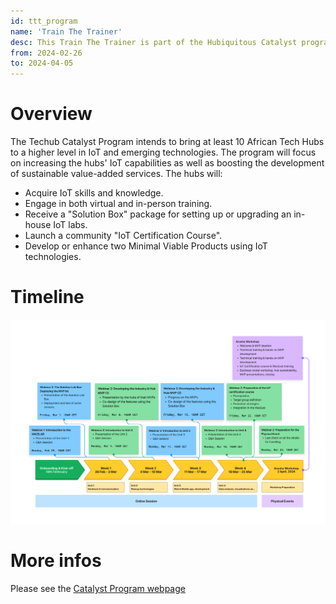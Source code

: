 ```yaml
---
id: ttt_program
name: 'Train The Trainer'
desc: This Train The Trainer is part of the Hubiquitous Catalyst program. The program uplifts Tech Hubs IoT capacity with virtual and in-person trainings. By the end of the program, Hubs will be able to launch IoT certification courses and develop Minimal Viable Products.
from: 2024-02-26
to: 2024-04-05
---
```


<!-- ![hubiquitous logo](hubiquitous-logo.png) -->

# Overview

The Techub Catalyst Program intends to bring at least 10 African Tech Hubs to a higher level in IoT and emerging technologies. The program will focus on increasing the hubs' IoT capabilities as well as boosting the development of sustainable value-added services. The hubs will:

- Acquire IoT skills and knowledge.
- Engage in both virtual and in-person training.
- Receive a "Solution Box" package for setting up or upgrading an in-house IoT labs.
- Launch a community "IoT Certification Course".
- Develop or enhance two Minimal Viable Products using IoT technologies.


# Timeline

![timeline](img/timeline.png)

# More infos

Please see the [Catalyst Program webpage](https://hubiquitous.eu/techhub-catalyst-program/)

